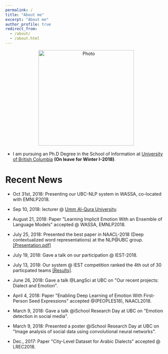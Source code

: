 ```yaml
---
permalink: /
title: "About me"
excerpt: "About me"
author_profile: true
redirect_from: 
  - /about/
  - /about.html
---
```


<p align="center">
  <img src="https://github.com/hasanhuz/halhuzali.github.io/blob/master/files/20181031_112124.jpg?raw=true" alt="Photo" style="width: 300px;"/> 
</p>

* I am pursuing an Ph.D Degree in the School of Information at [University of British Columbia](https://www.ubc.ca/) **(On leave for Winter I-2018)**. 

# Recent News
* Oct 31st, 2018: Presenting our UBC-NLP system in WASSA, co-located with EMNLP2018.
* Sep 10, 2018: lecturer @ [Umm Al-Qura University](https://uqu.edu.sa/en/cis).
* August 21, 2018: Paper "Learning Implicit Emotion With an Ensemble of Language Models" accepted @ WASSA, EMNLP2018.
* July 25, 2018: Presented the best paper in NAACL-2018 (Deep contextualized word representations) at the NLP@UBC group. [[Presentation.pdf]](https://github.com/hasanhuz/hasanhuz.github.io/blob/master/files/Elmo_paper_presentation.pdf)
* July 19, 2018: Gave a talk on our participation @ IEST-2018.
* July 13, 2018: Our system @ IEST competition ranked the 4th out of 30 particpated teams [[Results]](http://implicitemotions.wassa2018.com/results/).
* June 26, 2018: Gave a talk @LangSci at UBC on "Our recent projects: Dialect and Emotion". 
* April 4, 2018: Paper "Enabling Deep Learning of Emotion With First-Person Seed Expressions" accepted @(PEOPLES18), NAACL2018. 

* March 9, 2018: Gave a talk @iSchool Research Day at UBC on "Emotion detection in social media".
* March 9, 2018: Presented a poster @iSchool Research Day at UBC on "Image analysis of social data using convolutional neural networks".
* Dec., 2017: Paper "City-Level Dataset for Arabic Dialects" accepted @ LREC2018.

